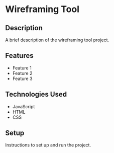 # Wireframing Tool

## Description

A brief description of the wireframing tool project.

## Features

- Feature 1
- Feature 2
- Feature 3

## Technologies Used

- JavaScript
- HTML
- CSS

## Setup

Instructions to set up and run the project.
